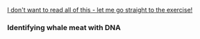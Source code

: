 

[I don't want to read all of this - let me go straight to the exercise!](https://github.com/laninsky/teaching_resources/blob/gh-pages/whale_id/index.md#identifying-whale-meat-with-dna)

### Identifying whale meat with DNA
